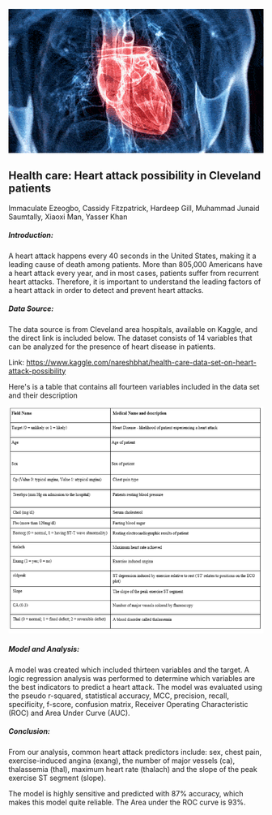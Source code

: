 ![](image1.gif)

## Health care: Heart attack possibility in Cleveland patients
Immaculate Ezeogbo, Cassidy Fitzpatrick, Hardeep Gill, Muhammad Junaid Saumtally, Xiaoxi Man, Yasser Khan


##### Introduction:

A heart attack happens every 40 seconds in the United States, making it a leading cause of death among patients. More than 805,000 Americans have a heart attack every year, and in most cases, patients suffer from recurrent heart attacks. Therefore, it is important to understand the leading factors of a heart attack in order to detect and prevent heart attacks.


##### Data Source:

The data source is from Cleveland area hospitals, available on Kaggle, and the direct link is included below. The dataset consists of 14 variables that can be analyzed for the presence of heart disease in patients. 

Link: https://www.kaggle.com/nareshbhat/health-care-data-set-on-heart-attack-possibility

Here's is a table that contains all fourteen variables included in the data set and their description

![](table1.PNG)


##### Model and Analysis:


A model was created which included thirteen variables and the target. A logic regression analysis was performed to determine which variables are the best indicators to predict a heart attack. The model was evaluated using the pseudo r-squared, statistical accuracy, MCC, precision, recall, specificity, f-score, confusion matrix, Receiver Operating Characteristic (ROC) and Area Under Curve (AUC). 



##### Conclusion:
From our analysis, common heart attack predictors include: sex, chest pain, exercise-induced angina (exang), the number of major vessels (ca), thalassemia (thal), maximum heart rate (thalach) and the slope of the peak exercise ST segment (slope).

The model is highly sensitive and predicted with 87% accuracy, which makes this model quite reliable. The Area under the ROC curve is 93%.


